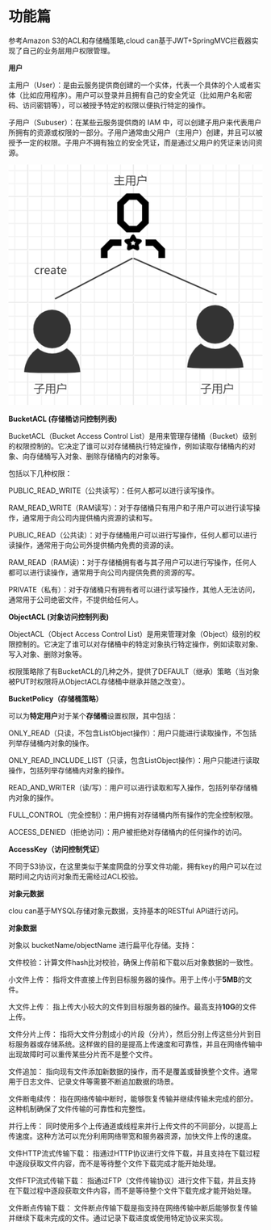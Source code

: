 # 功能篇
参考Amazon S3的ACL和存储桶策略,cloud can基于JWT+SpringMVC拦截器实现了自己的业务层用户权限管理。

**用户**

主用户（User）：是由云服务提供商创建的一个实体，代表一个具体的个人或者实体（比如应用程序）。用户可以登录并且拥有自己的安全凭证（比如用户名和密码、访问密钥等），可以被授予特定的权限以便执行特定的操作。

子用户（Subuser）：在某些云服务提供商的 IAM 中，可以创建子用户来代表用户所拥有的资源或权限的一部分。子用户通常由父用户（主用户）创建，并且可以被授予一定的权限。子用户不拥有独立的安全凭证，而是通过父用户的凭证来访问资源。

![img.png](img/user.png)


**BucketACL (存储桶访问控制列表)**

BucketACL（Bucket Access Control List）是用来管理存储桶（Bucket）级别的权限控制的。它决定了谁可以对存储桶执行特定操作，例如读取存储桶内的对象、向存储桶写入对象、删除存储桶内的对象等。

包括以下几种权限：

PUBLIC_READ_WRITE（公共读写）：任何人都可以进行读写操作。

RAM_READ_WRITE（RAM读写）：对于存储桶只有用户和子用户可以进行读写操作，通常用于向公司内提供桶内资源的读和写。

PUBLIC_READ（公共读）：对于存储桶用户可以进行写操作，任何人都可以进行读操作，通常用于向公司外提供桶内免费的资源的读。

RAM_READ（RAM读）：对于存储桶拥有者与其子用户可以进行写操作，任何人都可以进行读操作，通常用于向公司内提供免费的资源的写。

PRIVATE（私有）：对于存储桶只有拥有者可以进行读写操作，其他人无法访问，通常用于公司绝密文件，不提供给任何人。

**ObjectACL (对象访问控制列表)**

ObjectACL（Object Access Control List）是用来管理对象（Object）级别的权限控制的。它决定了谁可以对存储桶中的特定对象执行特定操作，例如读取对象、写入对象、删除对象等。

权限策略除了有BucketACL的几种之外，提供了DEFAULT（继承）策略（当对象被PUT时权限将从ObjectACL存储桶中继承并随之改变）。

**BucketPolicy（存储桶策略）**

可以为**特定用户**对于某个**存储桶**设置权限，其中包括：

ONLY_READ（只读，不包含ListObject操作）：用户只能进行读取操作，不包括列举存储桶内对象的操作。

ONLY_READ_INCLUDE_LIST（只读，包含ListObject操作）：用户只能进行读取操作，包括列举存储桶内对象的操作。

READ_AND_WRITER（读/写）：用户可以进行读取和写入操作，包括列举存储桶内对象的操作。

FULL_CONTROL（完全控制）：用户拥有对存储桶内所有操作的完全控制权限。

ACCESS_DENIED（拒绝访问）：用户被拒绝对存储桶内的任何操作的访问。

**AccessKey（访问控制凭证）**

不同于S3协议，在这里类似于某度网盘的分享文件功能，拥有key的用户可以在过期时间之内访问对象而无需经过ACL校验。

**对象元数据**

clou can基于MYSQL存储对象元数据，支持基本的RESTful API进行访问。

**对象数据**

对象以 bucketName/objectName 进行扁平化存储。支持：

文件校验：计算文件hash比对校验，确保上传前和下载以后对象数据的一致性。

小文件上传： 指将文件直接上传到目标服务器的操作。用于上传小于**5MB**的文件。

大文件上传： 指上传大小较大的文件到目标服务器的操作。最高支持**10G**的文件上传。

文件分片上传： 指将大文件分割成小的片段（分片），然后分别上传这些分片到目标服务器或存储系统。这样做的目的是提高上传速度和可靠性，并且在网络传输中出现故障时可以重传某些分片而不是整个文件。

文件追加： 指向现有文件添加新数据的操作，而不是覆盖或替换整个文件。通常用于日志文件、记录文件等需要不断追加数据的场景。

文件断电续传： 指在网络传输中断时，能够恢复传输并继续传输未完成的部分。这种机制确保了文件传输的可靠性和完整性。

并行上传： 同时使用多个上传通道或线程来并行上传文件的不同部分，以提高上传速度。这种方法可以充分利用网络带宽和服务器资源，加快文件上传的速度。

文件HTTP流式传输下载： 指通过HTTP协议进行文件下载，并且支持在下载过程中逐段获取文件内容，而不是等待整个文件下载完成才能开始处理。

文件FTP流式传输下载： 指通过FTP（文件传输协议）进行文件下载，并且支持在下载过程中逐段获取文件内容，而不是等待整个文件下载完成才能开始处理。

文件断点传输下载： 文件断点传输下载是指支持在网络传输中断后能够恢复传输并继续下载未完成的文件。通过记录下载进度或使用特定协议来实现。